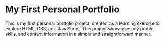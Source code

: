# My First Personal Portfolio

This is my first personal portfolio project, created as a learning exercise to explore HTML, CSS, and JavaScript.
This project showcases my profile, skills, and contact information in a simple and straightforward manner.
